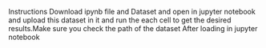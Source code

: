 Instructions
Download ipynb file and Dataset and open in jupyter notebook and upload this dataset in it and run the each cell to get the desired results.Make sure you check the path of the dataset After loading in jupyter notebook
